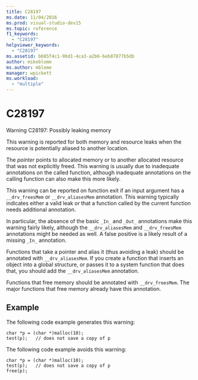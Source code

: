 ```yaml
---
title: C28197
ms.date: 11/04/2016
ms.prod: visual-studio-dev15
ms.topic: reference
f1_keywords:
  - "C28197"
helpviewer_keywords:
  - "C28197"
ms.assetid: b685f4c1-9bd1-4ca3-a2b6-6eb87877b5db
author: mikeblome
ms.author: mblome
manager: wpickett
ms.workload:
  - "multiple"
---
```

# C28197
Warning C28197: Possibly leaking memory

 This warning is reported for both memory and resource leaks when the resource is potentially aliased to another location.

 The *pointer* points to allocated memory or to another allocated resource that was not explicitly freed. This warning is usually due to inadequate annotations on the called function, although inadequate annotations on the calling function can also make this more likely.

 This warning can be reported on function exit if an input argument has a `__drv_freesMem` or `__drv_aliasesMem` annotation. This warning typically indicates either a valid leak or that a function called by the current function needs additional annotation.

 In particular, the absence of the basic `_In_` and `_Out_` annotations make this warning fairly likely, although the `__drv_aliasesMem` and `__drv_freesMem` annotations might be needed as well. A false positive is a likely result of a missing `_In_` annotation.

 Functions that take a pointer and alias it (thus avoiding a leak) should be annotated with `__drv_aliasesMem`. If you create a function that inserts an object into a global structure, or passes it to a system function that does that, you should add the `__drv_aliasesMem` annotation.

 Functions that free memory should be annotated with `__drv_freesMem`. The major functions that free memory already have this annotation.

## Example
 The following code example generates this warning:

```
char *p = (char *)malloc(10);
test(p);   // does not save a copy of p
```

 The following code example avoids this warning:

```
char *p = (char *)malloc(10);
test(p);   // does not save a copy of p
free(p);
```